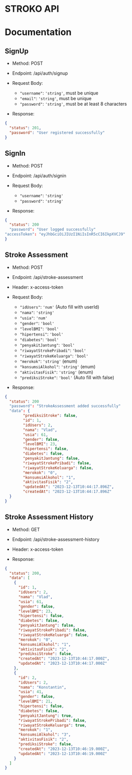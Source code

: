 # STROKO API

# Documentation

## SignUp

- Method: POST
- Endpoint: /api/auth/signup
- Request Body:

  - `"username"`: `'string'`, must be unique
  - `"email"`: `'string'`, must be unique
  - `"password"`: `'string'`, must be at least 8 characters

- Response:

```json
{
  "status": 201,
  "password": "User registered successfully"
}
```

## SignIn

- Method: POST
- Endpoint: /api/auth/signin
- Request Body:

  - `"username"`: `'string'`
  - `"password"`: `'string'`

- Response:

```json
{
  "status": 200
  "password": "User logged successfully"
"accessToken": "eyJhbGciOiJIUzI1NiIsInR5cCI6IkpXVCJ9"
}
```

## Stroke Assessment

- Method: POST
- Endpoint: /api/stroke-assessment
- Header: x-access-token
- Request Body:

  - `"idUsers"`: `'num'` (Auto fill with userId)
  - `"nama"`: `'string'`
  - `"usia"`: `'num'`
  - `"gender"`: `'bool'`
  - `"levelBMI"`: `'bool'`
  - `"hipertensi"`: `'bool'`
  - `"diabetes"`: `'bool'`
  - `"penyakitJantung"`: `'bool'`
  - `"riwayatStrokePribadi"`: `'bool'`
  - `"riwayatStrokeKeluarga"`: `'bool'`
  - `"merokok"`: `'string'` (enum)
  - `"konsumsiAlkohol"`: `'string'` (enum)
  - `"aktivitasFisik"`: `'string'` (enum)
  - `"prediksiStroke"`: `'bool'` (Auto fill with false)

- Response:

```json
{
  "status": 200
  "password": "StrokeAssessment added successfully"
  "data": {
        "prediksiStroke": false,
        "id": 1,
        "idUsers": 2,
        "nama": "Vlad",
        "usia": 61,
        "gender": false,
        "levelBMI": 23,
        "hipertensi": false,
        "diabetes": false,
        "penyakitJantung": false,
        "riwayatStrokePribadi": false,
        "riwayatStrokeKeluarga": false,
        "merokok": "0",
        "konsumsiAlkohol": "1",
        "aktivitasFisik": "2",
        "updatedAt": "2023-12-13T10:44:17.896Z",
        "createdAt": "2023-12-13T10:44:17.896Z"
  }
}
```

## Stroke Assessment History

- Method: GET
- Endpoint: /api/stroke-assessment-history
- Header: x-access-token

- Response:

```json
{
  "status": 200,
  "data": [
    {
      "id": 1,
      "idUsers": 2,
      "nama": "Vlad",
      "usia": 61,
      "gender": false,
      "levelBMI": 23,
      "hipertensi": false,
      "diabetes": false,
      "penyakitJantung": false,
      "riwayatStrokePribadi": false,
      "riwayatStrokeKeluarga": false,
      "merokok": "0",
      "konsumsiAlkohol": "1",
      "aktivitasFisik": "2",
      "prediksiStroke": false,
      "createdAt": "2023-12-13T10:44:17.000Z",
      "updatedAt": "2023-12-13T10:44:17.000Z"
    },
    {
      "id": 2,
      "idUsers": 2,
      "nama": "Konstantin",
      "usia": 41,
      "gender": false,
      "levelBMI": 21,
      "hipertensi": false,
      "diabetes": false,
      "penyakitJantung": true,
      "riwayatStrokePribadi": false,
      "riwayatStrokeKeluarga": true,
      "merokok": "1",
      "konsumsiAlkohol": "3",
      "aktivitasFisik": "2",
      "prediksiStroke": false,
      "createdAt": "2023-12-13T10:46:19.000Z",
      "updatedAt": "2023-12-13T10:46:19.000Z"
    }
  ]
}
```
